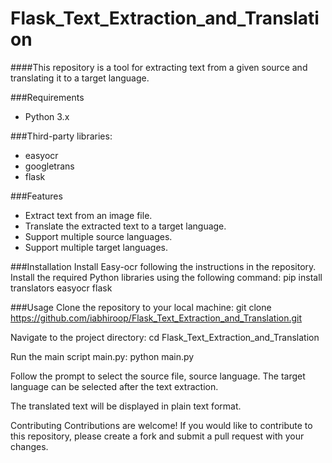 # Flask_Text_Extraction_and_Translation

####This repository is a tool for extracting text from a given source and translating it to a target language.

###Requirements
  - Python 3.x   

###Third-party libraries:
  - easyocr
  - googletrans
  - flask
  
###Features
  - Extract text from an image file.
  - Translate the extracted text to a target language.
  - Support multiple source languages.
  - Support multiple target languages.

###Installation
Install Easy-ocr following the instructions in the repository.
Install the required Python libraries using the following command:
    pip install translators easyocr flask

###Usage
Clone the repository to your local machine:
    git clone https://github.com/iabhiroop/Flask_Text_Extraction_and_Translation.git

Navigate to the project directory:
    cd Flask_Text_Extraction_and_Translation
    
Run the main script main.py:
    python main.py
    
Follow the prompt to select the source file, source language. The target language can be selected after the text extraction.

The translated text will be displayed in plain text format.

Contributing
Contributions are welcome! If you would like to contribute to this repository, please create a fork and submit a pull request with your changes.
